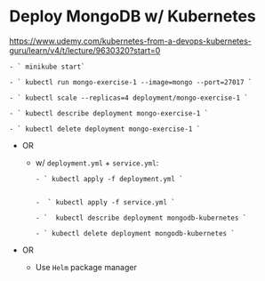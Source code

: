# Deploy MongoDB w/ Kubernetes

https://www.udemy.com/kubernetes-from-a-devops-kubernetes-guru/learn/v4/t/lecture/9630320?start=0

    - ` minikube start`

    - ` kubectl run mongo-exercise-1 --image=mongo --port=27017 `

    - ` kubectl scale --replicas=4 deployment/mongo-exercise-1 `

    - ` kubectl describe deployment mongo-exercise-1 `

    - ` kubectl delete deployment mongo-exercise-1 `




- OR


    - w/ `deployment.yml` + `service.yml`:


          - ` kubectl apply -f deployment.yml `


          -  ` kubectl apply -f service.yml `

          - `  kubectl describe deployment mongodb-kubernetes `

          - ` kubectl delete deployment mongodb-kubernetes `



 - OR

     - Use `Helm` package manager
